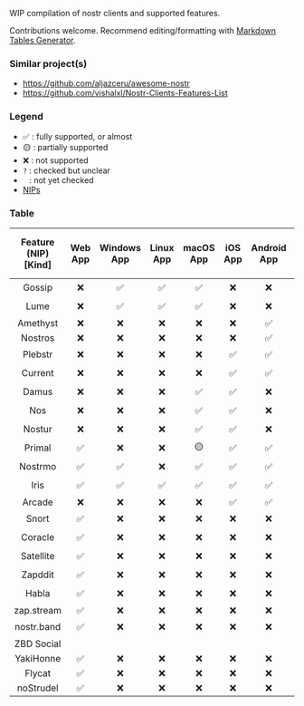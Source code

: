WIP compilation of nostr clients and supported features.

Contributions welcome. Recommend editing/formatting with [Markdown Tables Generator](https://www.tablesgenerator.com/markdown_tables).

### Similar project(s)

- <https://github.com/aljazceru/awesome-nostr>
- <https://github.com/vishalxl/Nostr-Clients-Features-List>

### Legend

- ✅ : fully supported, or almost
- 🟡 : partially supported
- ❌ : not supported
- `?` : checked but unclear
- <code>&nbsp;</code> : not yet checked
- [NIPs](https://github.com/nostr-protocol/nips)

### Table

| Feature (NIP) [Kind] | Web App | Windows App | Linux App | macOS App | iOS App | Android App | Open Source | Integrated Wallet | Multi Account | Event Relays | User Relays | Access Raw/JSON | Follow Hashtags | Global Feed | Trending Feed | Rebroadcast | Translation | Push Notifications | Report (56) | Mute (51) [10000] | Zaps (57) | Reactions (25) | Microblogging [1] | Direct Message (4) | Chat Rooms (28) | Communities (172) | Long-form Content (23) | Bookmarks (51) | Classifieds (99) | Live Streaming (53) | Badges (58) | Search (12,50) | Calendar Events (52) | Marketplaces (15) | Wallet Connect (47) | Nostr Connect (46) |
|:---:|:---:|:---:|:---:|:---:|:---:|:---:|:---:|:---:|:---:|:---:|:---:|:---:|:---:|:---:|:---:|:---:|:---:|:---:|:---:|:---:|:---:|:---:|:---:|:---:|:---:|:---:|:---:|:---:|:---:|:---:|:---:|:---:|:---:|:---:|:---:|:---:|
| Gossip | ❌ | ✅ | ✅ | ✅ | ❌ | ❌ | ✅ | ❌ | ❌ | 🟡 | 🟡 |  | ❌ |  |  |  |  |  | ❌ | ? | 🟡 | 🟡 | ✅ | ❌ | ❌ | ❌ | 🟡 | ❌ | ? | ❌ | ❌ | 🟡 |  |  |  |  |
| Lume | ❌ | ✅ | ✅ | ✅ | ❌ | ❌ | ✅ | ❌ | ❌ | ? | ? |  |  |  |  |  |  |  | ? | ? | 🟡 | ✅ | ✅ | ✅ | ❌ | ? | ? | ? | ? | ❌ | ? |  |  |  |  |  |
| Amethyst | ❌ | ❌ | ❌ | ❌ | ❌ | ✅ | ✅ | ❌ | ✅ | ? | ? |  | ✅ |  |  |  |  |  | ✅ | ✅ | ✅ | ✅ | ✅ | ✅ | ❌ | ✅ | ✅ | ? | ✅ | ✅ | ✅ |  |  |  |  |  |
| Nostros | ❌ | ❌ | ❌ | ❌ | ❌ | ✅ | ✅ | ❌ | ? | ? | ? |  |  |  |  |  |  |  | ? | ? | ✅ | ? | ✅ | ✅ | ❌ | ? | ? | ✅ | ? | ? | ? |  |  |  |  |  |
| Plebstr | ❌ | ❌ | ❌ | ❌ | ✅ | ✅ | ? | ❌ | ❌ | ❌ | ✅ |  |  |  |  |  | ❌ | ❌ | ✅ | ✅ | 🟡 | 🟡 | ✅ | ✅ | ❌ | ❌ | ? | ❌ | ? | ❌ | ❌ |  |  |  |  |  |
| Current | ❌ | ❌ | ❌ | ❌ | ✅ | ✅ | ✅ | ✅ | ❌ | ? | ? |  | ❌ |  |  |  | ? | ✅ | ✅ | ✅ | ✅ | 🟡 | ✅ | ✅ | ❌ | ❌ | ? | ❌ | ? | ❌ | ✅ |  |  |  |  |  |
| Damus | ❌ | ❌ | ❌ | ✅ | ✅ | ❌ | ✅ | ❌ | ❌ | ❌ | ✅ |  | ✅ |  |  |  | ✅ | 🟡 | ✅ | ✅ | 🟡 | ✅ | ✅ | ✅ | ❌ | ❌ | ✅ | ✅ | ? | ❌ | ? | 🟡 |  |  |  |  |
| Nos | ❌ | ❌ | ❌ | ✅ | ✅ | ❌ | ✅ | ❌ | ❌ | ❌ | ❌ | ✅ |  |  |  |  | ❌ | ? | ✅ | ✅ | ? | 🟡 | ✅ | ❌ | ❌ | ❌ | ? | ❌ | ? | ❌ | ❌ | ? |  |  |  |  |
| Nostur | ❌ | ❌ | ❌ | ✅ | ✅ | ❌ | ✅ | ❌ | ✅ | ✅ | ? | ? |  |  |  |  | ❌ | ❌ | ✅ | ✅ | 🟡 | 🟡 | ✅ | ✅ | ❌ | ❌ | ✅ | ✅ | ? | ❌ | ✅ | ✅ |  |  |  |  |
| Primal | ✅ | ❌ | ❌ | 🟡 | ✅ | ✅ | ✅ | ❌ | ❌ | ❌ | ❌ |  |  |  | ✅ | ✅ | ❌ | ❌ | ✅ | ✅ | 🟡 | 🟡 | ✅ | 🟡 | ❌ | ❌ | ? | ❌ | ? | ❌ | ❌ | ✅ |  |  |  |  |
| Nostrmo | ✅ | ✅ | ❌ | ✅ | ✅ | ✅ | ✅ | ❌ | ✅ | ? | ✅ | ✅ | ✅ | ? | ? | ✅ | 🟡 | ❌ | ? | ✅ | ✅ | 🟡 | ✅ | ✅ | ❌ | ? | ? | ❌ | ? | ❌ | ❌ | 🟡 |  |  |  |  |
| Iris | ✅ | ✅ | ✅ | ✅ | ✅ | ✅ | ✅ | ❌ | ❌ | 🟡 | ❌ | ✅ |  |  | ✅ | ✅ | ❌ | ❌ | ✅ | ✅ | ✅ | 🟡 | ✅ | ✅ | ❌ | ? | ? | ❌ | ? | ❌ | ? | ✅ |  |  |  |  |
| Arcade | ❌ | ❌ | ❌ | ❌ | ✅ | ✅ | ✅ | ❌ | ❌ | ❌ | ? |  |  |  |  |  |  |  | ❌ | ❌ | ❌ | ❌ | ❌ | ✅ | ✅ | ? | ? | ? | ? | ? |  |  |  |  |  |  |
| Snort | ✅ | ❌ | ❌ | ❌ | ❌ | ❌ | ✅ | ❌ | N/A | ❌ | ✅ |  |  | ✅ | ✅ |  | ? |  | ❌ | ✅ | ✅ | 🟡 | ✅ | ✅ | ❌ | ? | ❌ | ✅ | ? | ? | ✅ | ✅ |  |  |  |  |
| Coracle | ✅ | ❌ | ❌ | ❌ | ❌ | ❌ | ✅ | ❌ | N/A | 🟡 | ✅ |  |  | ✅ | ? | ❌ | ❌ |  | ❌ | ✅ | ✅ | 🟡 | ✅ | ✅ | ✅ | ? | ✅ | ? | ? | ❌ | ❌ | 🟡 |  |  |  |  |
| Satellite | ✅ | ❌ | ❌ | ❌ | ❌ | ❌ | ✅ | ❌ | N/A | ? | ? | ✅ |  |  |  |  | ❌ |  | ❌ | ❌ | 🟡 | 🟡 | ✅ | ✅ | ❌ | ✅ | ❌ | ❌ | ? | ❌ | ❌ | 🟡 |  |  |  |  |
| Zapddit | ✅ | ❌ | ❌ | ❌ | ❌ | ❌ | ✅ | ❌ | N/A | ? | ? |  |  |  |  |  |  |  | ? | ? | ✅ | 🟡 | ✅ | ? | ❌ | ✅ | ? | ? | ? | ? |  |  |  |  |  |  |
| Habla | ✅ | ❌ | ❌ | ❌ | ❌ | ❌ | ✅ | ❌ | N/A | ? | ? |  |  | ✅ |  |  |  |  | ? | ? | 🟡 | ? | ✅ | ? | ❌ | ? | ✅ | ? | ? | ❌ | ❌ | ? |  |  |  |  |
| zap.stream | ✅ | ❌ | ❌ | ❌ | ❌ | ❌ | ? | ❌ | N/A | ? | ? |  |  |  |  |  |  |  | ? | ✅ | ✅ | ✅ | ❌ | ✅ | ❌ | ? | ❌ | ? | ? | ✅ |  |  |  |  |  |  |
| nostr.band | ✅ | ❌ | ❌ | ❌ | ❌ | ❌ |  | ❌ | N/A | ✅ | ✅ | ✅ |  |  | ✅ | ❌ |  |  |  |  | ✅ |  |  |  |  |  | 🟡 |  |  | ❌ |  | ✅ |  |  |  |  |
| ZBD Social |  |  |  |  |  |  |  | ✅ |  |  |  |  |  |  |  |  |  |  |  |  |  |  |  |  |  |  |  |  |  |  |  |  |  |  |  |  |
| YakiHonne | ✅ | ❌ | ❌ | ❌ | ❌ | ❌ |  | ❌ |  |  |  |  |  |  |  |  |  |  |  |  |  |  |  |  |  |  | ✅ |  |  |  |  |  |  |  |  |  |
| Flycat | ✅ | ❌ | ❌ | ❌ | ❌ | ❌ |  | ❌ |  |  |  |  |  |  |  |  |  |  |  |  |  |  |  |  |  |  | ✅ |  |  |  |  |  |  |  |  |  |
| noStrudel | ✅ | ❌ | ❌ | ❌ | ❌ | ❌ |  | ❌ |  |  |  |  |  |  |  |  |  |  |  |  |  |  |  |  |  |  | ❌ |  |  |  |  |  |  |  |  |  |
